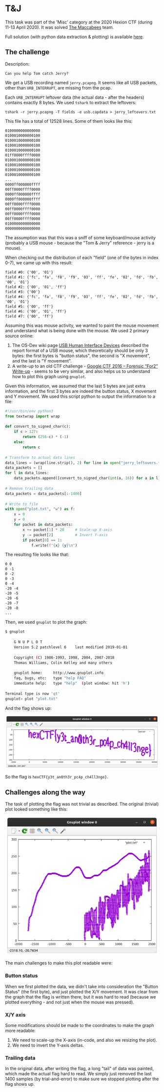 # T&J

This task was part of the 'Misc' category at the 2020 Hexion CTF (during 11-13 April 2020).
It was solved [The Maccabees](https://ctftime.org/team/60231) team.

Full solution (with python data extraction & plotting) is available [here](solve.py).



## The challenge

Description:

```
Can you help Tom catch Jerry?
```

We get a USB recording named `jerry.pcapng`.
It seems like all USB packets, other than `URB_INTERRUPT`, are missing from the pcap.

Each `URB_INTERRUPT` leftover data (the actual data - after the headers) contains exactly 8 bytes. We used `tshark` to extract the leftovers:

```
tshark -r jerry.pcapng -T fields -e usb.capdata > jerry_leftovers.txt
```

This file has a total of 12528 lines. Some of them looks like this:

```
0100000000000000
0100010000000100
0100010000000100
0100010000000100
0100010000000100
01ff0000ffff0000
0100010000000100
0100010000000100
0100010000000100
0100010000000100
...
0000ff000000ffff
00ff0000ffff0000
0000ff000000ffff
0000ff000000ffff
00ff0000ffff0000
00ff0000ffff0000
00ff0000ffff0000
00ff0000ffff0000
0100000000000000
0000000000000000
```

The assumption was that this was a sniff of some keyboard/mouse activity (probably a USB mouse - because the "Tom & Jerry" reference - jerry is a mouse).

When checking out the distribution of each "field" (one of the bytes in index 0-7), we came up with this result:

```
field #0: {'00', '01'}
field #1: {'fc', 'fa', 'f8', 'f9', '03', 'ff', 'fe', '02', 'fd', 'fb', '00', '01'}
field #2: {'00', '01', 'ff'}
field #3: {'00'}
field #4: {'fc', 'fa', 'f8', 'f9', '03', 'ff', 'fe', '02', 'fd', 'fb', '00', '01'}
field #5: {'00', 'ff'}
field #6: {'00', '01', 'ff'}
field #7: {'00', 'ff'}
```



Assuming this was mouse activity, we wanted to paint the mouse movement and understand what is being done with the mouse. We used 2 primary source online:

1. The OS-Dev wiki page [USB Human Interface Devices](https://wiki.osdev.org/USB_Human_Interface_Devices) described the report format of a USB mouse, which theoretically should be only 3 bytes: the first bytes is "button status", the second is "X movement", and the last is "Y movement".
2. A write-up to an old CTF challenge - [Google CTF 2016 – Forensic “For2” Write-up](https://www.rootusers.com/google-ctf-2016-forensic-for2-write-up/) - seems to be very similar, and also helps us to understand how to plot this graph using `gnuplot`.

Given this information, we assumed that the last 5 bytes are just extra information, and the first 3 bytes are indeed the button status, X movement and Y movement. We used this script python to output the information to a file:

```python
#!/usr/bin/env python3
from textwrap import wrap

def convert_to_signed_char(c):
    if c > 127:
        return (256-c) * (-1)
    else:
        return c

# Transform to actual data lines
data_lines = (wrap(line.strip(), 2) for line in open("jerry_leftovers.txt").readlines())
data_packets = []
for l in data_lines:
    data_packets.append([convert_to_signed_char(int(a, 16)) for a in l])

# Remove trailing data
data_packets = data_packets[:-1400]

# Write to file
with open("plot.txt", "w") as f:
    x = 0
    y = 0
    for packet in data_packets:
        x += packet[1] * 20     # Scale-up X-axis
        y -= packet[2]          # Invert Y-axis
        if packet[0] == 1:
            f.write(f"{x} {y}\n")
```

The resulting file looks like that:

```
0 0
0 -1
0 -2
0 -3
0 -4
-20 -4
-20 -5
-20 -6
-20 -7
-20 -8
...
```

Then, we used `gnuplot` to plot the graph:

```bash
$ gnuplot

	G N U P L O T
	Version 5.2 patchlevel 6    last modified 2019-01-01 

	Copyright (C) 1986-1993, 1998, 2004, 2007-2018
	Thomas Williams, Colin Kelley and many others

	gnuplot home:     http://www.gnuplot.info
	faq, bugs, etc:   type "help FAQ"
	immediate help:   type "help"  (plot window: hit 'h')

Terminal type is now 'qt'
gnuplot> plot "plot.txt"
```

And the flag shows up:

![](tom-and-jerry.png)

So the flag is `hexCTF{y3t_an0th3r_pc4p_ch4ll3nge}`.



## Challenges along the way

The task of plotting the flag was not trivial as described. The original (trivial) plot looked something like this:

![](tom-and-jerry-old.png)

The main challenges to make this plot readable were:

### Button status

When we first plotted the data, we didn't take into consideration the "Button Status" (the first byte), and just plotted the X/Y movement. It was clear from the graph that the flag is written there, but it was hard to read (because we plotted everything - and not just when the mouse was pressed).

### X/Y axis

Some modifications should be made to the coordinates to make the graph more readable:

1. We need to scale-up the X-axis (in-code, and also we resizing the plot).
2. We need to invert the Y-axis deltas.

### Trailing data

In the original data, after writing the flag, a long "tail" of data was painted, which made the actual flag hard to read. We simply just removed the last 1400 samples (by trial-and-error) to make sure we stopped plotting after the flag shows up.

